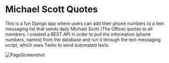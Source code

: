 # Michael Scott Quotes

This is a fun Django app where users can add their phone numbers
to a text messaging list that sends daily Michael Scott (The Office)
quotes to all members. I created a REST API in order to pull the information (phone numbers, names) from
the database and run it through the text messaging script, which uses Twilio to send automated texts.

![PageScreenshot](https://github.com/easyzer0/MichaelScottBot/blob/main/image.jpg?raw=true)